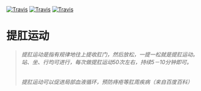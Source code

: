 [![Travis](https://img.shields.io/badge/Lehua-1.0-yellowgreen)](https://github.com/zippo88888888/Lehua)
[![Travis](https://img.shields.io/badge/API-21%2B-green)](https://github.com/zippo88888888/Lehua)
[![Travis](https://img.shields.io/badge/Apache-2.0-blue.svg)](https://www.apache.org/licenses/LICENSE-2.0)

# 提肛运动
> ###### 提肛运动是指有规律地往上提收肛门，然后放松，一提一松就是提肛运动。站、坐、行均可进行，每次做提肛运动50次左右，持续5－10分钟即可。
> ###### 提肛运动可以促进局部血液循环，预防痔疮等肛周疾病（来自百度百科）